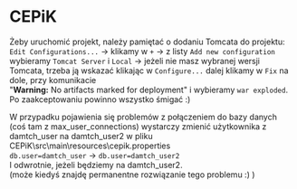 # CEPiK
Żeby uruchomić projekt, należy pamiętać o dodaniu Tomcata do projektu:  
`Edit Configurations...` -> klikamy w `+` -> z listy `Add new configuration` wybieramy `Tomcat Server` i `Local` ->
jeżeli nie masz wybranej wersji Tomcata, trzeba ją wskazać klikając w `Configure...` dalej klikamy w `Fix` na dole, przy komunikacie  
"**Warning:** No artifacts marked for deployment" i wybieramy `war exploded`.  
Po zaakceptowaniu powinno wszystko śmigać :)  
  
    
W przypadku pojawienia się problemów z połączeniem do bazy danych (coś tam z max_user_connections)
wystarczy zmienić użytkownika z damtch_user na damtch_user2 w pliku CEPiK\src\main\resources\cepik.properties  
`db.user=damtch_user` -> `db.user=damtch_user2`  
I odwrotnie, jeżeli będziemy na damtch_user2.  
(może kiedyś znajdę permanentne rozwiązanie tego problemu :) )
